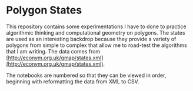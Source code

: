 # Polygon States

This repository contains some experimentations I have to done to practice algorithmic thinking and computational geometry on polygons. The states are used as an interesting backdrop because they provide a variety of polygons from simple to complex that allow me to road-test the algorithms that I am writing. The data comes from [http://econym.org.uk/gmap/states.xml](http://econym.org.uk/gmap/states.xml). 

The notebooks are numbered so that they can be viewed in order, beginning with reformatting the data from XML to CSV.